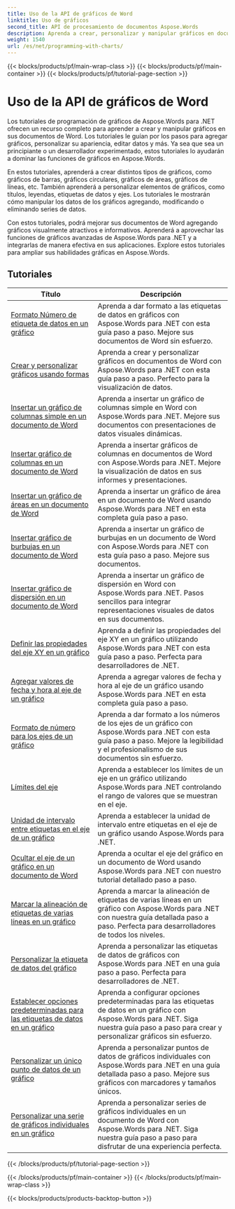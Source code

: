 ```yaml
---
title: Uso de la API de gráficos de Word
linktitle: Uso de gráficos
second_title: API de procesamiento de documentos Aspose.Words
description: Aprenda a crear, personalizar y manipular gráficos en documentos de Word con Aspose.Words para .NET. Los tutoriales ofrecen explicaciones paso a paso y código fuente de C# para ayudarlo a agregar gráficos.
weight: 1540
url: /es/net/programming-with-charts/
---
```


{{< blocks/products/pf/main-wrap-class >}}
{{< blocks/products/pf/main-container >}}
{{< blocks/products/pf/tutorial-page-section >}}

# Uso de la API de gráficos de Word

Los tutoriales de programación de gráficos de Aspose.Words para .NET ofrecen un recurso completo para aprender a crear y manipular gráficos en sus documentos de Word. Los tutoriales le guían por los pasos para agregar gráficos, personalizar su apariencia, editar datos y más. Ya sea que sea un principiante o un desarrollador experimentado, estos tutoriales lo ayudarán a dominar las funciones de gráficos en Aspose.Words.

En estos tutoriales, aprenderá a crear distintos tipos de gráficos, como gráficos de barras, gráficos circulares, gráficos de áreas, gráficos de líneas, etc. También aprenderá a personalizar elementos de gráficos, como títulos, leyendas, etiquetas de datos y ejes. Los tutoriales le mostrarán cómo manipular los datos de los gráficos agregando, modificando o eliminando series de datos.

Con estos tutoriales, podrá mejorar sus documentos de Word agregando gráficos visualmente atractivos e informativos. Aprenderá a aprovechar las funciones de gráficos avanzadas de Aspose.Words para .NET y a integrarlas de manera efectiva en sus aplicaciones. Explore estos tutoriales para ampliar sus habilidades gráficas en Aspose.Words.

 ## Tutoriales
| Título | Descripción |
| --- | --- |
| [Formato Número de etiqueta de datos en un gráfico](./format-number-of-data-label/) | Aprenda a dar formato a las etiquetas de datos en gráficos con Aspose.Words para .NET con esta guía paso a paso. Mejore sus documentos de Word sin esfuerzo. |
| [Crear y personalizar gráficos usando formas](./create-chart-using-shape/) | Aprenda a crear y personalizar gráficos en documentos de Word con Aspose.Words para .NET con esta guía paso a paso. Perfecto para la visualización de datos. |
| [Insertar un gráfico de columnas simple en un documento de Word](./insert-simple-column-chart/) | Aprenda a insertar un gráfico de columnas simple en Word con Aspose.Words para .NET. Mejore sus documentos con presentaciones de datos visuales dinámicas. |
| [Insertar gráfico de columnas en un documento de Word](./insert-column-chart/) | Aprenda a insertar gráficos de columnas en documentos de Word con Aspose.Words para .NET. Mejore la visualización de datos en sus informes y presentaciones. |
| [Insertar un gráfico de áreas en un documento de Word](./insert-area-chart/) | Aprenda a insertar un gráfico de área en un documento de Word usando Aspose.Words para .NET en esta completa guía paso a paso. |
| [Insertar gráfico de burbujas en un documento de Word](./insert-bubble-chart/) | Aprenda a insertar un gráfico de burbujas en un documento de Word con Aspose.Words para .NET con esta guía paso a paso. Mejore sus documentos. |
| [Insertar gráfico de dispersión en un documento de Word](./insert-scatter-chart/) | Aprenda a insertar un gráfico de dispersión en Word con Aspose.Words para .NET. Pasos sencillos para integrar representaciones visuales de datos en sus documentos. |
| [Definir las propiedades del eje XY en un gráfico](./define-xyaxis-properties/) | Aprenda a definir las propiedades del eje XY en un gráfico utilizando Aspose.Words para .NET con esta guía paso a paso. Perfecta para desarrolladores de .NET. |
| [Agregar valores de fecha y hora al eje de un gráfico](./date-time-values-to-axis/) | Aprenda a agregar valores de fecha y hora al eje de un gráfico usando Aspose.Words para .NET en esta completa guía paso a paso. |
| [Formato de número para los ejes de un gráfico](./number-format-for-axis/) | Aprenda a dar formato a los números de los ejes de un gráfico con Aspose.Words para .NET con esta guía paso a paso. Mejore la legibilidad y el profesionalismo de sus documentos sin esfuerzo. |
| [Límites del eje](./bounds-of-axis/) | Aprenda a establecer los límites de un eje en un gráfico utilizando Aspose.Words para .NET controlando el rango de valores que se muestran en el eje. |
| [Unidad de intervalo entre etiquetas en el eje de un gráfico](./interval-unit-between-labels-on-axis/) | Aprenda a establecer la unidad de intervalo entre etiquetas en el eje de un gráfico usando Aspose.Words para .NET. |
| [Ocultar el eje de un gráfico en un documento de Word](./hide-chart-axis/) | Aprenda a ocultar el eje del gráfico en un documento de Word usando Aspose.Words para .NET con nuestro tutorial detallado paso a paso. |
| [Marcar la alineación de etiquetas de varias líneas en un gráfico](./tick-multi-line-label-alignment/) | Aprenda a marcar la alineación de etiquetas de varias líneas en un gráfico con Aspose.Words para .NET con nuestra guía detallada paso a paso. Perfecta para desarrolladores de todos los niveles. |
| [Personalizar la etiqueta de datos del gráfico](./chart-data-label/) | Aprenda a personalizar las etiquetas de datos de gráficos con Aspose.Words para .NET en una guía paso a paso. Perfecta para desarrolladores de .NET. |
| [Establecer opciones predeterminadas para las etiquetas de datos en un gráfico](./default-options-for-data-labels/) | Aprenda a configurar opciones predeterminadas para las etiquetas de datos en un gráfico con Aspose.Words para .NET. Siga nuestra guía paso a paso para crear y personalizar gráficos sin esfuerzo. |
| [Personalizar un único punto de datos de un gráfico](./single-chart-data-point/) | Aprenda a personalizar puntos de datos de gráficos individuales con Aspose.Words para .NET en una guía detallada paso a paso. Mejore sus gráficos con marcadores y tamaños únicos. |
| [Personalizar una serie de gráficos individuales en un gráfico](./single-chart-series/) | Aprenda a personalizar series de gráficos individuales en un documento de Word con Aspose.Words para .NET. Siga nuestra guía paso a paso para disfrutar de una experiencia perfecta. |
{{< /blocks/products/pf/tutorial-page-section >}}

{{< /blocks/products/pf/main-container >}}
{{< /blocks/products/pf/main-wrap-class >}}

{{< blocks/products/products-backtop-button >}}
